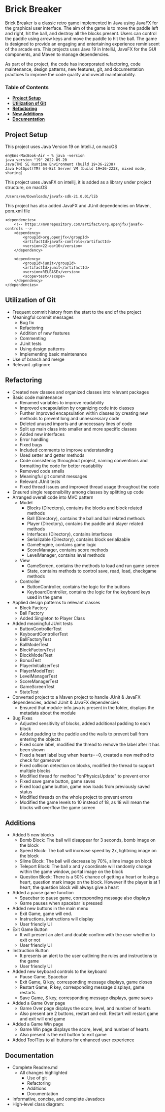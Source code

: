 # Brick Breaker

Brick Breaker is a classic retro game implemented in Java using JavaFX for the graphical user interface. The aim of the game is to move the paddle left and right, hit the ball, and destroy all the blocks present. Users can control the paddle using arrow keys and move the paddle to hit the ball. The game is designed to provide an engaging and entertaining experience reminiscent of the arcade era. This projects uses Java 19 in IntelliJ, JavaFX for the GUI components, and Maven to manage dependencies.

As part of the project, the code has incorporated refactoring, code maintenance, design patterns, new features, git, and documentation practices to improve the code quality and overall maintainability.

### Table of Contents 
- **[Project Setup](#project-setup)**<br>
- **[Utilization of Git](#utilization-of-git)**<br>
- **[Refactoring](#refactoring)**<br>
- **[New Additions](#new-additions)**<br>
- **[Documentation](#documentation)**<br>

## Project Setup 

This project uses Java Version 19 on IntelliJ, on macOS
```
en@Ens-MacBook-Air ~ % java -version
java version "19" 2022-09-20
Java(TM) SE Runtime Environment (build 19+36-2238)
Java HotSpot(TM) 64-Bit Server VM (build 19+36-2238, mixed mode, sharing)
```

This project uses JavaFX on intellij, it is added as a library under project structure, on macOS
```
/Users/en/Downloads/javafx-sdk-21.0.01/lib
```

This project has also added JavaFX and JUnit dependencies on Maven, pom.xml file

```
<dependencies>
	<!-- https://mvnrepository.com/artifact/org.openjfx/javafx-controls -->
	<dependency>
		<groupId>org.openjfx</groupId>
		<artifactId>javafx-controls</artifactId>
		<version>22-ea+16</version>
	</dependency>

	<dependency>
		<groupId>junit</groupId>
		<artifactId>junit</artifactId>
		<version>RELEASE</version>
		<scope>test</scope>
	</dependency>
</dependencies>
```

## Utilization of Git
- Frequent commit history from the start to the end of the project
- Meaningful commit messages
	- Bug fix
	- Refactoring
	- Addition of new features
	- Commenting
	- JUnit tests
	- Using design patterns
	- Implementing basic maintenance
- Use of branch and merge
- Relevant .gitignore

## Refactoring
- Created new classes and organized classes into relevant packages
- Basic code maintenance
	- Renamed variables to improve readability
	- Improved encapsulation by organizing code into classes
	- Further improved encapsulation within classes by creating new methods to prevent long and unnescessary code
	- Deleted unused imports and unnecessary lines of code
	- Split up main class into smaller and more specific classes
	- Added new interfaces
	- Error handling
	- Fixed bugs
	- Included comments to improve understanding
	- Used setter and getter methods
	- Code consistency throughout project, naming conventions and formatting the code for better readability
	- Removed code smells
	- Meaningful git commit messages
	- Relevant JUnit tests
	- Fixed thread issues and improved thread usage throughout the code
- Ensured single responsibility among classes by splitting up code
- Arranged overall code into MVC pattern
	- Model
		- Blocks (Directory), contains the blocks and block related methods
		- Ball (Directory), contains the ball and ball related methods
		- Player (Directory), contains the paddle and player related methods
		- Interfaces (Directory), contains interfaces
		- Serializable (Directory), contains block serializable
		- GameEngine, contains game logic
		- ScoreManager, contains score methods
		- LevelManager, contains level methods
	- View
		- GameScreen, contains the methods to load and run game screen
		- State, contains methods to control save, read, load, checkgame methods
	- Controller
		- ButtonController, contains the logic for the buttons
		- KeyboardController, contains the logic for the keyboard keys used in the game
- Applied design patterns to relevant classes
	- Block Factory
	- Ball Factory
	- Added Singleton to Player Class
- Added meaningful JUnit tests
	- ButtonControllerTest
	- KeyboardControllerTest
	- BallFactoryTest
	- BallModelTest
	- BlockFactoryTest
	- BlockModelTest
	- BonusTest
	- PlayerInitializerTest
	- PlayerModelTest
	- LevelManagerTest
	- ScoreManagerTest
	- GameScreenTest
	- StateTest
- Converted project to a Maven project to handle JUnit & JavaFX dependencies, added JUnit & JavaFX dependencies
  - Ensured that module-info.java is present in the folder, displays the metadata about the module
- Bug Fixes
	- Adjusted sensitivity of blocks, added additional padding to each block
	- Added padding to the paddle and the walls to prevent ball from entering the objects
	- Fixed score label, modified the thread to remove the label after it has been shown
	- Fixed a heart label bug when hearts==0, created a new method to check for gameover
	- Fixed collision detection on blocks, modified the thread to support multiple blocks
	- Modified thread for method "onPhysicsUpdate" to prevent error
	- Fixed save game button, game saves
	- Fixed load game button, game now loads from previously saved status
	- Modified threads on the whole project to prevent errors
	- Modified the game levels to 10 instead of 18, as 18 will mean the blocks will overflow the game screen

## Additions
- Added 5 new blocks
	- Bomb Block: The ball will disappear for 3 seconds, bomb image on the block
	- Speed Block: The ball will increase speed by 2x, lightning image on the block
	- Slime Block: The ball will decrease by 70%, slime image on block
	- Teleport Block: The ball x and y coordinate will randomly change within the game window, portal image on the block
	- Question Block: There is a 50% chance of getting a heart or losing a heart, question mark image on the block. However if the player is at 1 heart, the question block will always give a heart
- Added a pause game function
	- Spacebar to pause game, corresponding message also displays
	- Game pauses when spacebar is pressed
- Added new buttons in the main menu
	- Exit Game, game will end.
	- Instructions, instructions will display
	- User friendly UI
- Exit Game Button
	- It will present an alert and double confirm with the user whether to exit or not
	- User friendly UI
- Instruction Button
	- It presents an alert to the user outlining the rules and instructions to the game
	- User friendly UI
- Added new keyboard controls to the keyboard
	- Pause Game, Spacebar
	- Exit Game, Q key, corresponding message displays, game closes
	- Restart Game, R key, corresponding message displays, game restarts
	- Save Game, S key, corresponding message displays, game saves
- Added a Game Over page
	- Game Over page displays the score, level, and number of hearts
	- Also present are 2 buttons, restart and exit. Restart will restart game and exit will end game
- Added a Game Win page
	- Game Win page displays the score, level, and number of hearts
	- Also present is the exit button to exit game
- Added ToolTips to all buttons for enhanced user experience

## Documentation
- Complete Readme.md
	- All changes highlighted
		- Use of git
		- Refactoring
		- Additions
		- Documentation
- Informative, concise, and complete Javadocs
- High-level class diagram: